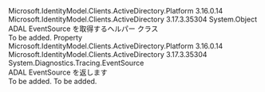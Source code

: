 <Type Name="AdalOption" FullName="Microsoft.IdentityModel.Clients.ActiveDirectory.AdalOption">
  <TypeSignature Language="C#" Value="public static class AdalOption" />
  <TypeSignature Language="ILAsm" Value=".class public auto ansi abstract sealed beforefieldinit AdalOption extends System.Object" />
  <TypeSignature Language="DocId" Value="T:Microsoft.IdentityModel.Clients.ActiveDirectory.AdalOption" />
  <TypeSignature Language="VB.NET" Value="Public Class AdalOption" />
  <TypeSignature Language="F#" Value="type AdalOption = class" />
  <AssemblyInfo>
    <AssemblyName>Microsoft.IdentityModel.Clients.ActiveDirectory.Platform</AssemblyName>
    <AssemblyVersion>3.16.0.14</AssemblyVersion>
  </AssemblyInfo>
  <AssemblyInfo>
    <AssemblyName>Microsoft.IdentityModel.Clients.ActiveDirectory</AssemblyName>
    <AssemblyVersion>3.17.3.35304</AssemblyVersion>
  </AssemblyInfo>
  <Base>
    <BaseTypeName>System.Object</BaseTypeName>
  </Base>
  <Interfaces />
  <Docs>
    <summary>
            ADAL EventSource を取得するヘルパー クラス
            </summary>
    <remarks>To be added.</remarks>
  </Docs>
  <Members>
    <Member MemberName="AdalEventSource">
      <MemberSignature Language="C#" Value="public static System.Diagnostics.Tracing.EventSource AdalEventSource { get; }" />
      <MemberSignature Language="ILAsm" Value=".property class System.Diagnostics.Tracing.EventSource AdalEventSource" />
      <MemberSignature Language="DocId" Value="P:Microsoft.IdentityModel.Clients.ActiveDirectory.AdalOption.AdalEventSource" />
      <MemberSignature Language="VB.NET" Value="Public Shared ReadOnly Property AdalEventSource As EventSource" />
      <MemberSignature Language="F#" Value="member this.AdalEventSource : System.Diagnostics.Tracing.EventSource" Usage="Microsoft.IdentityModel.Clients.ActiveDirectory.AdalOption.AdalEventSource" />
      <MemberType>Property</MemberType>
      <AssemblyInfo>
        <AssemblyName>Microsoft.IdentityModel.Clients.ActiveDirectory.Platform</AssemblyName>
        <AssemblyVersion>3.16.0.14</AssemblyVersion>
      </AssemblyInfo>
      <AssemblyInfo>
        <AssemblyName>Microsoft.IdentityModel.Clients.ActiveDirectory</AssemblyName>
        <AssemblyVersion>3.17.3.35304</AssemblyVersion>
      </AssemblyInfo>
      <ReturnValue>
        <ReturnType>System.Diagnostics.Tracing.EventSource</ReturnType>
      </ReturnValue>
      <Docs>
        <summary>
            ADAL EventSource を返します
            </summary>
        <value>To be added.</value>
        <remarks>To be added.</remarks>
      </Docs>
    </Member>
  </Members>
</Type>